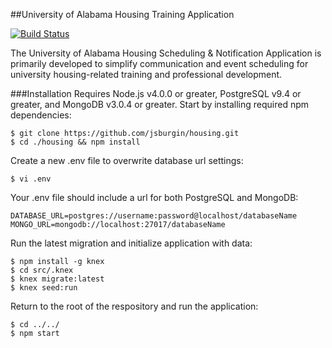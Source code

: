 ##University of Alabama Housing Training Application

[![Build Status](https://travis-ci.com/jsburgin/housing.svg?token=2mJiqhzs9KLeywNzb84z&branch=master)](https://travis-ci.com/jsburgin/housing)

The University of Alabama Housing Scheduling & Notification Application is primarily developed to simplify communication and event scheduling for university housing-related training and professional development.

###Installation
Requires Node.js v4.0.0 or greater, PostgreSQL v9.4 or greater, and MongoDB v3.0.4 or greater. Start by installing required npm dependencies:

```
$ git clone https://github.com/jsburgin/housing.git
$ cd ./housing && npm install
```

Create a new .env file to overwrite database url settings:

```
$ vi .env
```

Your .env file should include a url for both PostgreSQL and MongoDB:

```
DATABASE_URL=postgres://username:password@localhost/databaseName
MONGO_URL=mongodb://localhost:27017/databaseName
```

Run the latest migration and initialize application with data:

```
$ npm install -g knex
$ cd src/.knex
$ knex migrate:latest
$ knex seed:run
```

Return to the root of the respository and run the application:

```
$ cd ../../
$ npm start
```

